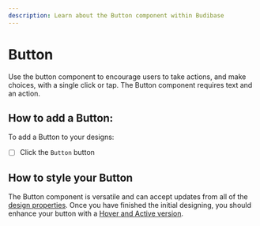 ```yaml
---
description: Learn about the Button component within Budibase
---
```


# Button

Use the button component to encourage users to take actions, and make choices, with a single click or tap. The  Button component requires text and an action.

## How to add a Button:

To add a Button to your designs:

* [ ] Click the `Button` button

## How to style your Button

The Button component is versatile and can accept updates from all of the [design properties](../design-properties/). Once you have finished the initial designing, you should enhance your button with a [Hover and Active version](../design-properties/hover-and-active.md). 



